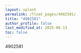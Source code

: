 ```yaml
---
layout: splash
permalink: /float_pages/4902581/
title: "4902581"
author_profile: false
last_modified_at: 2025-06-13
toc: false
---
```

 
4902581
